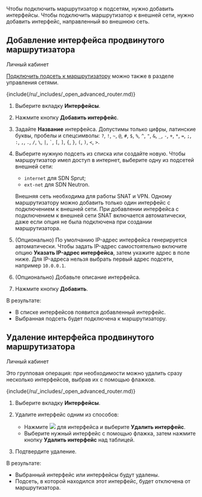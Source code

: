 Чтобы подключить маршрутизатор к подсетям, нужно добавить интерфейсы. Чтобы подключить маршрутизатор к внешней сети, нужно добавить интерфейс, направленный во внешнюю сеть.

## Добавление интерфейса продвинутого маршрутизатора

<tabs>
<tablist>
<tab>Личный кабинет</tab>
</tablist>
<tabpanel>

<info>

[Подключить подсеть к маршрутизатору](../../net) можно также в разделе управления сетями.

</info>

{include(/ru/_includes/_open_advanced_router.md)}

1. Выберите вкладку **Интерфейсы**.
1. Нажмите кнопку **Добавить интерфейс**.
1. Задайте **Название** интерфейса. Допустимы только цифры, латинские буквы, пробелы и спецсимволы: `?`, `!`, `~`, `@`, `#`, `$`, `%`, `^`, `"`, `&`, `_`, `-`, `+`, `*`, `=`, `;`, `:`, `,`, `.`, `/`, `\`, `|`, `` ` ``, `[`, `]`, `{`, `}`, `(`, `)`, `<`, `>`.
1. Выберите нужную подсеть из списка или создайте новую. Чтобы маршрутизатор имел доступ в интернет, выберите одну из подсетей внешней сети:

   - `internet` для SDN Sprut;
   - `ext-net` для SDN Neutron.

   Внешняя сеть необходима для работы SNAT и VPN. Одному маршрутизатору можно добавить только один интерфейс с подключением к внешней сети. При добавлении интерфейса с подключением к внешней сети SNAT включается автоматически, даже если опция не была подключена при создании маршрутизатора.
1. (Опционально) По умолчанию IP-адрес интерфейса генерируется автоматически. Чтобы задать IP-адрес самостоятельно включите опцию **Указать IP-адрес интерфейса**, затем укажите адрес в поле ниже. Для IP-адреса нельзя выбрать первый адрес подсети, например `10.0.0.1`.
1. (Опционально) Добавьте описание интерфейса.
1. Нажмите кнопку **Добавить**.

В результате:

- В списке интерфейсов появится добавленный интерфейс.
- Выбранная подсеть будет подключена к маршрутизатору.

</tabpanel>
</tabs>

## Удаление интерфейса продвинутого маршрутизатора

<tabs>
<tablist>
<tab>Личный кабинет</tab>
</tablist>
<tabpanel>

Это групповая операция: при необходимости можно удалить сразу несколько интерфейсов, выбрав их с помощью флажков.

{include(/ru/_includes/_open_advanced_router.md)}

1. Выберите вкладку **Интерфейсы**.
1. Удалите интерфейс одним из способов:

   - Нажмите ![ ](/ru/assets/more-icon.svg "inline") для интерфейса и выберите **Удалить интерфейс**.
   - Выберите нужный интерфейс с помощью флажка, затем нажмите кнопку **Удалить интерфейс** над таблицей.

1. Подтвердите удаление.

В результате:

- Выбранный интерфейс или интерфейсы будут удалены.
- Подсеть, в которой находился этот интерфейс, будет отключена от маршрутизатора.

</tabpanel>
</tabs>
